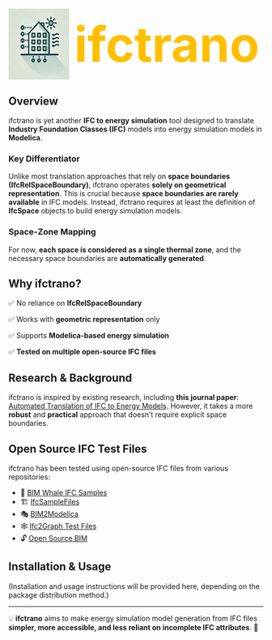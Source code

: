 # 
<div style="display: flex; align-items: center;">
  <img src="img/ifctrano.webp" alt="Image" style="width: 120px; height: 140px; margin-right: 10px;">
  <span style="color: #FFBF00; font-size: 96px; font-weight: bold;">ifctrano</span>
</div>


## Overview
ifctrano is yet another **IFC to energy simulation** tool designed to translate **Industry Foundation Classes (IFC)** models into energy simulation models in **Modelica**.

### Key Differentiator
Unlike most translation approaches that rely on **space boundaries (IfcRelSpaceBoundary)**, ifctrano operates **solely on geometrical representation**. This is crucial because **space boundaries are rarely available** in IFC models. Instead, ifctrano requires at least the definition of **IfcSpace** objects to build energy simulation models.

### Space-Zone Mapping
For now, **each space is considered as a single thermal zone**, and the necessary space boundaries are **automatically generated**.

## Why ifctrano?
✅ No reliance on **IfcRelSpaceBoundary**

✅ Works with **geometric representation** only

✅ Supports **Modelica-based energy simulation**

✅ **Tested on multiple open-source IFC files**

## Research & Background
ifctrano is inspired by existing research, including **this journal paper**: [Automated Translation of IFC to Energy Models](https://www.sciencedirect.com/science/article/abs/pii/S0926580517308282). However, it takes a more **robust** and **practical** approach that doesn’t require explicit space boundaries.

## Open Source IFC Test Files
ifctrano has been tested using open-source IFC files from various repositories:

- 🐋 [BIM Whale IFC Samples](https://github.com/andrewisen/bim-whale-ifc-samples)
- 🏗️ [IfcSampleFiles](https://github.com/youshengCode/IfcSampleFiles)
- 🎭 [BIM2Modelica](https://github.com/UdK-VPT/BIM2Modelica/tree/master/IFC/IFC2X3/UdKB_Unit_Test_Cases)
- 🕸️ [Ifc2Graph Test Files](https://github.com/JBjoernskov/Ifc2Graph/tree/main/test_ifc_files)
- 🔓 [Open Source BIM](https://github.com/opensourceBIM)

## Installation & Usage
(Installation and usage instructions will be provided here, depending on the package distribution method.)



---
💡 **ifctrano** aims to make energy simulation model generation from IFC files **simpler, more accessible, and less reliant on incomplete IFC attributes**. 🚀
           

